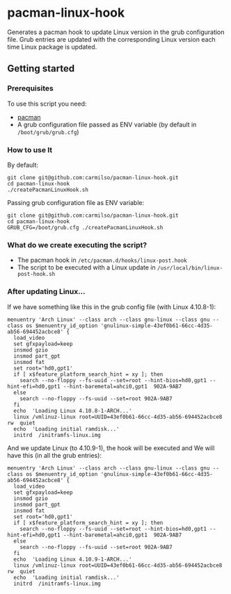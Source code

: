 # pacman-linux-hook
Generates a pacman hook to update Linux version in the grub configuration file. Grub entries are updated with the corresponding Linux version each time Linux package is updated.

## Getting started

### Prerequisites
To use this script you need:
* [pacman](https://www.archlinux.org/pacman/)
* A grub configuration file passed as ENV variable (by default in `/boot/grub/grub.cfg`)

### How to use It
By default:

```
git clone git@github.com:carmilso/pacman-linux-hook.git
cd pacman-linux-hook
./createPacmanLinuxHook.sh
```
Passing grub configuration file as ENV variable:

```
git clone git@github.com:carmilso/pacman-linux-hook.git
cd pacman-linux-hook
GRUB_CFG=/boot/grub.cfg ./createPacmanLinuxHook.sh
```

### What do we create executing the script?
* The pacman hook in `/etc/pacman.d/hooks/linux-post.hook`
* The script to be executed with a Linux update in `/usr/local/bin/linux-post-hook.sh`

### After updating Linux...

If we have something like this in the grub config file (with Linux 4.10.8-1):

```
menuentry 'Arch Linux' --class arch --class gnu-linux --class gnu --class os $menuentry_id_option 'gnulinux-simple-43ef0b61-66cc-4d35-ab56-694452acbce8' {
  load_video
  set gfxpayload=keep
  insmod gzio
  insmod part_gpt
  insmod fat
  set root='hd0,gpt1'
  if [ x$feature_platform_search_hint = xy ]; then
    search --no-floppy --fs-uuid --set=root --hint-bios=hd0,gpt1 --hint-efi=hd0,gpt1 --hint-baremetal=ahci0,gpt1  902A-9AB7
  else
    search --no-floppy --fs-uuid --set=root 902A-9AB7
  fi
  echo  'Loading Linux 4.10.8-1-ARCH...'
  linux /vmlinuz-linux root=UUID=43ef0b61-66cc-4d35-ab56-694452acbce8 rw  quiet
  echo  'Loading initial ramdisk...'
  initrd  /initramfs-linux.img
```

And we update Linux (to 4.10.9-1), the hook will be executed and We will have this (in all the grub entries):

```
menuentry 'Arch Linux' --class arch --class gnu-linux --class gnu --class os $menuentry_id_option 'gnulinux-simple-43ef0b61-66cc-4d35-ab56-694452acbce8' {
  load_video
  set gfxpayload=keep
  insmod gzio
  insmod part_gpt
  insmod fat
  set root='hd0,gpt1'
  if [ x$feature_platform_search_hint = xy ]; then
    search --no-floppy --fs-uuid --set=root --hint-bios=hd0,gpt1 --hint-efi=hd0,gpt1 --hint-baremetal=ahci0,gpt1  902A-9AB7
  else
    search --no-floppy --fs-uuid --set=root 902A-9AB7
  fi
  echo  'Loading Linux 4.10.9-1-ARCH...'
  linux /vmlinuz-linux root=UUID=43ef0b61-66cc-4d35-ab56-694452acbce8 rw  quiet
  echo  'Loading initial ramdisk...'
  initrd  /initramfs-linux.img
```
